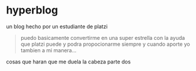 # hyperblog
un blog hecho por un  estudiante de platzi
> puedo basicamente convertirme en una super estrella con la ayuda que platzi puede y podra propocionarme siempre y cuando aporte yo tambien a mi manera...

cosas que haran que me duela la cabeza parte dos
